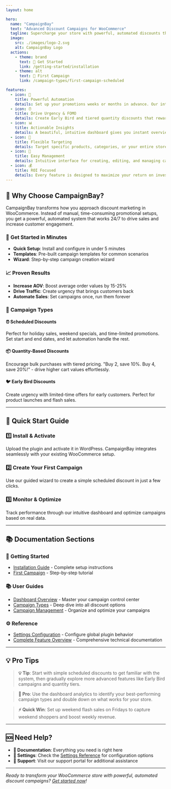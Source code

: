 ```yaml
---
layout: home

hero:
  name: "CampaignBay"
  text: "Advanced Discount Campaigns for WooCommerce"
  tagline: Supercharge your store with powerful, automated discounts that drive urgency and boost sales. Create compelling promotions that convert visitors into customers.
  image:
    src: ./images/logo-2.svg
    alt: CampaignBay Logo
  actions:
    - theme: brand
      text: 🚀 Get Started
      link: /getting-started/installation
    - theme: alt
      text: 🎯 First Campaign
      link: /campaign-types/first-campaign-scheduled

features:
  - icon: 🚀
    title: Powerful Automation
    details: Set up your promotions weeks or months in advance. Our intelligent scheduler handles everything automatically, so you can focus on growing your business while campaigns run seamlessly in the background.
  - icon: ⏰
    title: Drive Urgency & FOMO
    details: Create Early Bird and tiered quantity discounts that reward customers for buying more and buying now. Leverage psychological triggers to boost conversion rates and average order values.
  - icon: 📊
    title: Actionable Insights
    details: A beautiful, intuitive dashboard gives you instant overview of campaign performance with real-time metrics. Make data-driven marketing decisions with comprehensive analytics and reporting.
  - icon: 🎯
    title: Flexible Targeting
    details: Target specific products, categories, or your entire store. Create personalized campaigns that speak directly to your audience and drive results where it matters most.
  - icon: 🔧
    title: Easy Management
    details: Intuitive interface for creating, editing, and managing campaigns. Bulk actions, smart filters, and real-time status updates make campaign management effortless.
  - icon: 💰
    title: ROI Focused
    details: Every feature is designed to maximize your return on investment. From automated scheduling to performance tracking, CampaignBay helps you create campaigns that pay for themselves.
---
```


## 🎯 Why Choose CampaignBay?

CampaignBay transforms how you approach discount marketing in WooCommerce. Instead of manual, time-consuming promotional setups, you get a powerful, automated system that works 24/7 to drive sales and increase customer engagement.

### 🚀 **Get Started in Minutes**

- **Quick Setup**: Install and configure in under 5 minutes
- **Templates**: Pre-built campaign templates for common scenarios
- **Wizard**: Step-by-step campaign creation wizard

### 📈 **Proven Results**

- **Increase AOV**: Boost average order values by 15-25%
- **Drive Traffic**: Create urgency that brings customers back
- **Automate Sales**: Set campaigns once, run them forever

### 🎨 **Campaign Types**

<div class="campaign-types-grid">

#### ⏰ **Scheduled Discounts**

Perfect for holiday sales, weekend specials, and time-limited promotions. Set start and end dates, and let automation handle the rest.

#### 📦 **Quantity-Based Discounts**

Encourage bulk purchases with tiered pricing. "Buy 2, save 10%. Buy 4, save 20%!" - drive higher cart values effortlessly.

#### 🐦 **Early Bird Discounts**

Create urgency with limited-time offers for early customers. Perfect for product launches and flash sales.

</div>

---

## 🚀 **Quick Start Guide**

<div class="quick-start-steps">

### 1️⃣ **Install & Activate**

Upload the plugin and activate it in WordPress. CampaignBay integrates seamlessly with your existing WooCommerce setup.

### 2️⃣ **Create Your First Campaign**

Use our guided wizard to create a simple scheduled discount in just a few clicks.

### 3️⃣ **Monitor & Optimize**

Track performance through our intuitive dashboard and optimize campaigns based on real data.

</div>

---

## 📚 **Documentation Sections**

<div class="docs-sections">

### 🚀 **Getting Started**

- [Installation Guide](/getting-started/installation) - Complete setup instructions
- [First Campaign](/campaign-types/first-campaign-scheduled) - Step-by-step tutorial

### 📚 **User Guides**

- [Dashboard Overview](/getting-started/dashboard-overview) - Master your campaign control center
- [Campaign Types](/campaign-types/quantity-discounts) - Deep dive into all discount options
- [Campaign Management](/managing-campaigns/all-campaigns-screen) - Organize and optimize your campaigns

### ⚙️ **Reference**

- [Settings Configuration](/reference/settings) - Configure global plugin behavior
- [Complete Feature Overview](/reference/complete-features) - Comprehensive technical documentation

</div>

---

## 💡 **Pro Tips**

> **💡 Tip**: Start with simple scheduled discounts to get familiar with the system, then gradually explore more advanced features like Early Bird campaigns and quantity tiers.

> **🚀 Pro**: Use the dashboard analytics to identify your best-performing campaign types and double down on what works for your store.

> **⚡ Quick Win**: Set up weekend flash sales on Fridays to capture weekend shoppers and boost weekly revenue.

---

## 🆘 **Need Help?**

- **📖 Documentation**: Everything you need is right here
- **🔧 Settings**: Check the [Settings Reference](/reference/settings) for configuration options
- **💬 Support**: Visit our support portal for additional assistance

---

_Ready to transform your WooCommerce store with powerful, automated discount campaigns? [Get started now](/getting-started/installation)!_

